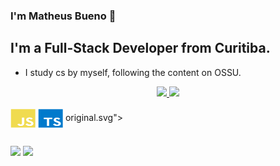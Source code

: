 
### I'm Matheus Bueno 👋
## I'm a Full-Stack Developer from Curitiba.

- I study cs by myself, following the content on OSSU.



<div align="center">
  <a href="https://github.com/matheusblm">
  <img height="180em" src="https://github-readme-stats.vercel.app/api?username=matheusblm&count_private=true&theme=dracula"/>
  </a>

  <img height="180em" src="https://github-readme-stats.vercel.app/api/top-langs/?username=matheusblm&layout=compact&langs_count=7&theme=dracula"/>
</div>
  
<div style="display: inline_block"><br>
  <img align="center" alt="Js" height="30" width="40" src="https://raw.githubusercontent.com/devicons/devicon/master/icons/javascript/javascript-plain.svg">
  <img align="center" alt="Ts" height="30" width="40" src="https://raw.githubusercontent.com/devicons/devicon/master/icons/typescript/typescript-plain.svg">
original.svg">
</div>
  
  ##
 
<div> 

  <a href = "mailto:matheus_bueno10@hotmail.com"><img src="https://img.shields.io/badge/-Gmail-%23333?style=for-the-badge&logo=gmail&logoColor=white" target="_blank"></a>
  <a href="https://www.linkedin.com/in/matheusbuenol" target="_blank"><img src="https://img.shields.io/badge/-LinkedIn-%230077B5?style=for-the-badge&logo=linkedin&logoColor=white" target="_blank"></a> 
 
 
 
</div>
